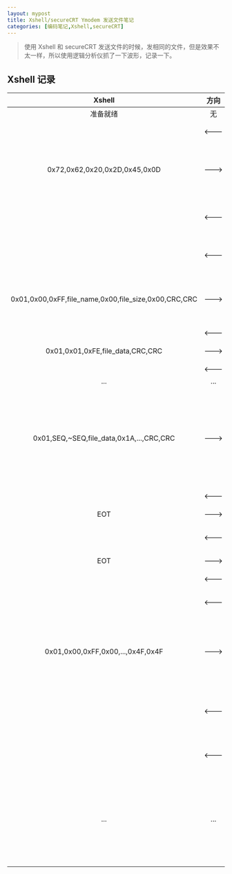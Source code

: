 ```yaml
---
layout: mypost
title: Xshell/secureCRT Ymodem 发送文件笔记
categories: [编码笔记,Xshell,secureCRT]
---
```


> 使用 Xshell 和 secureCRT 发送文件的时候，发相同的文件，但是效果不太一样，所以使用逻辑分析仪抓了一下波形，记录一下。

## Xshell 记录

| Xshell | 方向 | Receiver | 说明 |
| :---: | :---: | :---: | :---: |
| 准备就绪 | 无 | 准备就绪 | |
|  | <--- | 'C' | 请求发送 |
| 0x72,0x62,0x20,0x2D,0x45,0x0D | ---> |  | 这是啥?字符串:rb -E\n |
|  | <--- | CAN | 无效数据,回复CAN |
|  | <--- | 'C' | 超时请求发送 |
| 0x01,0x00,0xFF,file_name,0x00,file_size,0x00,CRC,CRC | ---> |  | 发送文件名+文件大小 |
|  | <--- | ACK,'C' | 应答 |
| 0x01,0x01,0xFE,file_data,CRC,CRC | ---> |  | 文件数据 |
|  | <--- | ACK | 应答 |
| ... | ... | ... | ... |
| 0x01,SEQ,~SEQ,file_data,0x1A,...,CRC,CRC | ---> |  | 文件数据最后部分,不够128字节以0x1A填充 |
|  | <--- | ACK | 应答 |
| EOT  | ---> |  | 传输结束 |
|  | <--- | NAK | 拒绝接收 |
| EOT  | ---> |  | 传输结束 |
|  | <--- | ACK | 应答 |
|  | <--- | 'C' | 超时请求发送 |
| 0x01,0x00,0xFF,0x00,...,0x4F,0x4F | ---> |  | 结束帧数据包,这个校验不对? |
|  | <--- | NAK | 拒绝接收,检验不通过 |
|  | <--- | 'C' | 超时请求发送 |
| ... | ... | ... | Xshell传输界面依然保留,接收端超时退出 |
